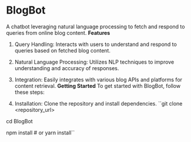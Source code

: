 # BlogBot
A chatbot leveraging natural language processing to fetch and respond to queries from online blog content.
**Features**
1. Query Handling: Interacts with users to understand and respond to queries based on fetched blog content.
2. Natural Language Processing: Utilizes NLP techniques to improve understanding and accuracy of responses.
3. Integration: Easily integrates with various blog APIs and platforms for content retrieval.
**Getting Started**
To get started with BlogBot, follow these steps:

1. Installation: Clone the repository and install dependencies.
``git clone <repository_url>


cd BlogBot


npm install  # or yarn install``

